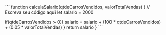 ˋˋˋ
function calculaSalario(qtdeCarrosVendidos, valorTotalVendas) {
 // Escreva seu código aqui
    let salario = 2000
    
   if(qtdeCarrosVendidos > 0){
     salario = salario + (100 * qtdeCarrosVendidos) + (0.05 * valorTotalVendas)
   }
   return salario
}
ˋˋˋ